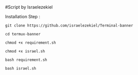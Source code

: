 #Script by Israelezekiel

Installation Step :

    git clone https://github.com/israelezekiel/Terminal-banner

    cd termux-banner

    chmod +x requirement.sh

    chmod +x israel.sh

    bash requirement.sh

    bash israel.sh
